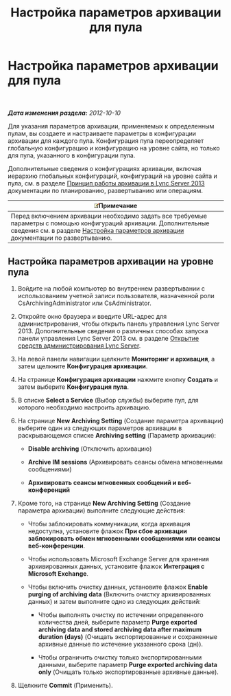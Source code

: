 ﻿---
title: Настройка параметров архивации для пула
TOCTitle: Настройка параметров архивации для пула
ms:assetid: b7cb0fd8-3d31-4858-a75c-c66a7742556e
ms:mtpsurl: https://technet.microsoft.com/ru-ru/library/JJ205200(v=OCS.15)
ms:contentKeyID: 49310951
ms.date: 05/19/2016
mtps_version: v=OCS.15
ms.translationtype: HT
---

# Настройка параметров архивации для пула

 

_**Дата изменения раздела:** 2012-10-10_

Для указания параметров архивации, применяемых к определенным пулам, вы создаете и настраиваете параметры в конфигурации архивации для каждого пула. Конфигурация пула переопределяет глобальную конфигурацию и конфигурацию на уровне сайта, но только для пула, указанного в конфигурации пула.

Дополнительные сведения о конфигурациях архивации, включая иерархию глобальных конфигураций, конфигураций на уровне сайта и пула, см. в разделе [Принцип работы архивации в Lync Server 2013](lync-server-2013-how-archiving-works.md) документации по планированию, развертыванию или операциям.

<table>
<thead>
<tr class="header">
<th><img src="images/Gg398412.note(OCS.15).gif" title="note" alt="note" />Примечание</th>
</tr>
</thead>
<tbody>
<tr class="odd">
<td>Перед включением архивации необходимо задать все требуемые параметры с помощью конфигураций архивации. Дополнительные сведения см. в разделе <a href="lync-server-2013-configuring-archiving-options.md">Настройка параметров архивации</a> документации по развертыванию.</td>
</tr>
</tbody>
</table>


## Настройка параметров архивации на уровне пула

1.  Войдите на любой компьютер во внутреннем развертывании с использованием учетной записи пользователя, назначенной роли CsArchivingAdministrator или CsAdministrator.

2.  Откройте окно браузера и введите URL-адрес для администрирования, чтобы открыть панель управления Lync Server 2013. Дополнительные сведения о различных способах запуска панели управления Lync Server 2013 см. в разделе [Открытие средств администрирования Lync Server](lync-server-2013-open-lync-server-administrative-tools.md).

3.  На левой панели навигации щелкните **Мониторинг и архивация**, а затем щелкните **Конфигурация архивации**.

4.  На странице **Конфигурация архивации** нажмите кнопку **Создать** и затем выберите **Конфигурация пула**.

5.  В списке **Select a Service** (Выбор службы) выберите пул, для которого необходимо настроить архивацию.

6.  На странице **New Archiving Setting** (Создание параметра архивации) выберите один из следующих параметров архивации в раскрывающемся списке **Archiving setting** (Параметр архивации):
    
      - **Disable archiving** (Отключить архивацию)
    
      - **Archive IM sessions** (Архивировать сеансы обмена мгновенными сообщениями)
    
      - **Архивировать сеансы мгновенных сообщений и веб-конференций**

7.  Кроме того, на странице **New Archiving Setting** (Создание параметра архивации) выполните следующие действия:
    
      - Чтобы заблокировать коммуникации, когда архивация недоступна, установите флажок **При сбое архивации заблокировать обмен мгновенными сообщениями или сеансы веб-конференции**.
    
      - Чтобы использовать Microsoft Exchange Server для хранения архивированных данных, установите флажок **Интеграция с Microsoft Exchange**.
    
      - Чтобы включить очистку данных, установите флажок **Enable purging of archiving data** (Включить очистку архивированных данных) и затем выполните одно из следующих действий:
        
          - Чтобы выполнять очистку по истечении определенного количества дней, выберите параметр **Purge exported archiving data and stored archiving data after maximum duration (days)** (Очищать экспортированные и сохраненные архивные данные по истечение указанного срока (дн)).
        
          - Чтобы ограничить очистку только экспортированными данными, выберите параметр **Purge exported archiving data only** (Очищать только экспортированные архивные данные).

8.  Щелкните **Commit** (Применить).

